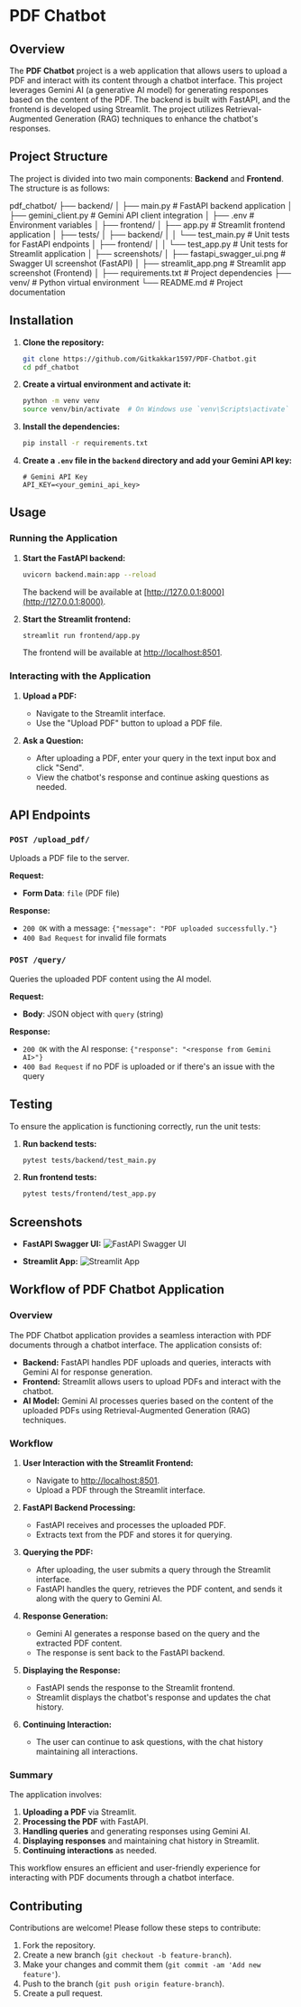 # PDF Chatbot

## Overview

The **PDF Chatbot** project is a web application that allows users to upload a PDF and interact with its content through a chatbot interface. This project leverages Gemini AI (a generative AI model) for generating responses based on the content of the PDF. The backend is built with FastAPI, and the frontend is developed using Streamlit. The project utilizes Retrieval-Augmented Generation (RAG) techniques to enhance the chatbot's responses.


## Project Structure

The project is divided into two main components: **Backend** and **Frontend**. The structure is as follows:


pdf_chatbot/
├── backend/
│ ├── main.py # FastAPI backend application
│ ├── gemini_client.py # Gemini API client integration
│ ├── .env # Environment variables
│
├── frontend/
│ ├── app.py # Streamlit frontend application
│
├── tests/
│ ├── backend/
│ │ └── test_main.py # Unit tests for FastAPI endpoints
│ ├── frontend/
│ │ └── test_app.py # Unit tests for Streamlit application
│
├── screenshots/
│ ├── fastapi_swagger_ui.png # Swagger UI screenshot (FastAPI)
│ ├── streamlit_app.png # Streamlit app screenshot (Frontend)
│
├── requirements.txt # Project dependencies
├── venv/ # Python virtual environment
└── README.md # Project documentation


## Installation

1. **Clone the repository:**

    ```bash
    git clone https://github.com/Gitkakkar1597/PDF-Chatbot.git
    cd pdf_chatbot
    ```

2. **Create a virtual environment and activate it:**

    ```bash
    python -m venv venv
    source venv/bin/activate  # On Windows use `venv\Scripts\activate`
    ```

3. **Install the dependencies:**

    ```bash
    pip install -r requirements.txt
    ```

4. **Create a `.env` file in the `backend` directory and add your Gemini API key:**

    ```env
    # Gemini API Key
    API_KEY=<your_gemini_api_key>
    ```

## Usage

### Running the Application

1. **Start the FastAPI backend:**

    ```bash
    uvicorn backend.main:app --reload
    ```

    The backend will be available at [http://127.0.0.1:8000](http://127.0.0.1:8000).

2. **Start the Streamlit frontend:**

    ```bash
    streamlit run frontend/app.py
    ```

    The frontend will be available at [http://localhost:8501](http://localhost:8501).

### Interacting with the Application

1. **Upload a PDF:**

    - Navigate to the Streamlit interface.
    - Use the "Upload PDF" button to upload a PDF file.

2. **Ask a Question:**

    - After uploading a PDF, enter your query in the text input box and click "Send".
    - View the chatbot's response and continue asking questions as needed.

## API Endpoints

### `POST /upload_pdf/`

Uploads a PDF file to the server.

**Request:**
- **Form Data**: `file` (PDF file)

**Response:**
- `200 OK` with a message: `{"message": "PDF uploaded successfully."}`
- `400 Bad Request` for invalid file formats

### `POST /query/`

Queries the uploaded PDF content using the AI model.

**Request:**
- **Body**: JSON object with `query` (string)

**Response:**
- `200 OK` with the AI response: `{"response": "<response from Gemini AI>"}`
- `400 Bad Request` if no PDF is uploaded or if there's an issue with the query

## Testing

To ensure the application is functioning correctly, run the unit tests:

1. **Run backend tests:**

    ```bash
    pytest tests/backend/test_main.py
    ```

2. **Run frontend tests:**

    ```bash
    pytest tests/frontend/test_app.py
    ```


## Screenshots

- **FastAPI Swagger UI:**
    ![FastAPI Swagger UI](screenshots/fastapi_swagger_ui.png)

- **Streamlit App:**
    ![Streamlit App](screenshots/streamlit_app.png)

## Workflow of PDF Chatbot Application

### Overview

The PDF Chatbot application provides a seamless interaction with PDF documents through a chatbot interface. The application consists of:

- **Backend:** FastAPI handles PDF uploads and queries, interacts with Gemini AI for response generation.
- **Frontend:** Streamlit allows users to upload PDFs and interact with the chatbot.
- **AI Model:** Gemini AI processes queries based on the content of the uploaded PDFs using Retrieval-Augmented Generation (RAG) techniques.

### Workflow

1. **User Interaction with the Streamlit Frontend:**
   - Navigate to [http://localhost:8501](http://localhost:8501).
   - Upload a PDF through the Streamlit interface.

2. **FastAPI Backend Processing:**
   - FastAPI receives and processes the uploaded PDF.
   - Extracts text from the PDF and stores it for querying.

3. **Querying the PDF:**
   - After uploading, the user submits a query through the Streamlit interface.
   - FastAPI handles the query, retrieves the PDF content, and sends it along with the query to Gemini AI.

4. **Response Generation:**
   - Gemini AI generates a response based on the query and the extracted PDF content.
   - The response is sent back to the FastAPI backend.

5. **Displaying the Response:**
   - FastAPI sends the response to the Streamlit frontend.
   - Streamlit displays the chatbot's response and updates the chat history.

6. **Continuing Interaction:**
   - The user can continue to ask questions, with the chat history maintaining all interactions.

### Summary

The application involves:
1. **Uploading a PDF** via Streamlit.
2. **Processing the PDF** with FastAPI.
3. **Handling queries** and generating responses using Gemini AI.
4. **Displaying responses** and maintaining chat history in Streamlit.
5. **Continuing interactions** as needed.

This workflow ensures an efficient and user-friendly experience for interacting with PDF documents through a chatbot interface.

## Contributing

Contributions are welcome! Please follow these steps to contribute:

1. Fork the repository.
2. Create a new branch (`git checkout -b feature-branch`).
3. Make your changes and commit them (`git commit -am 'Add new feature'`).
4. Push to the branch (`git push origin feature-branch`).
5. Create a pull request.